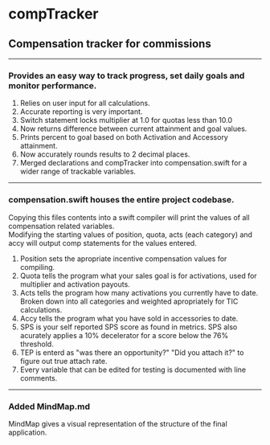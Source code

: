 # compTracker
## Compensation tracker for commissions
---
### Provides an easy way to track progress, set daily goals and monitor performance.
  1. Relies on user input for all calculations.
  2. Accurate reporting is very important.
  3. Switch statement locks multiplier at 1.0 for quotas less than 10.0
  4. Now returns difference between current attainment and goal values.
  5. Prints percent to goal based on both Activation and Accessory attainment.
  6. Now accurately rounds results to 2 decimal places.
  7. Merged declarations and compTracker into compensation.swift for a wider range of trackable variables.

---
### compensation.swift houses the entire project codebase.  
Copying this files contents into a swift compiler will print the values of all compensation related variables.  
Modifying the starting values of position, quota, acts (each category) and accy will output comp statements for the values entered.  
  1. Position sets the apropriate incentive compensation values for compiling.  
  2. Quota tells the program what your sales goal is for activations, used for multiplier and activation payouts. 
  3. Acts tells the program how many activations you currently have to date. Broken down into all categories and weighted apropriately for TIC calculations. 
  4. Accy tells the program what you have sold in accessories to date.
  5. SPS is your self reported SPS score as found in metrics. SPS also acurately applies a 10% decelerator for a score below the 76% threshold.
  6. TEP is enterd as "was there an opportunity?" "Did you attach it?" to figure out true attach rate.
  7. Every variable that can be edited for testing is documented with line comments. 
	
---   
### Added MindMap.md
MindMap gives a visual representation of the structure of the final application. 
